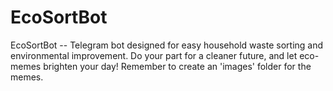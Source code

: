 # EcoSortBot
EcoSortBot -- Telegram bot designed for easy household waste sorting and environmental improvement. Do your part for a cleaner future, and let eco-memes brighten your day! Remember to create an 'images' folder for the memes.
